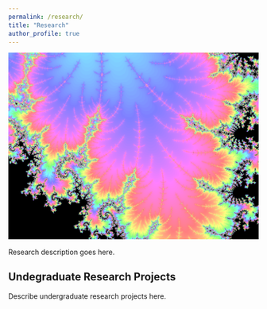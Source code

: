 ```yaml
---
permalink: /research/
title: "Research"
author_profile: true
---
```


![Dendrite](../images/Dendrite.png)

Research description goes here.

## Undegraduate Research Projects

Describe undergraduate research projects here.
